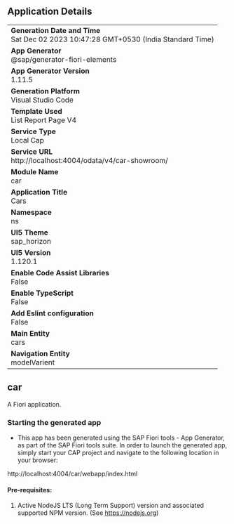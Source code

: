 ## Application Details
|               |
| ------------- |
|**Generation Date and Time**<br>Sat Dec 02 2023 10:47:28 GMT+0530 (India Standard Time)|
|**App Generator**<br>@sap/generator-fiori-elements|
|**App Generator Version**<br>1.11.5|
|**Generation Platform**<br>Visual Studio Code|
|**Template Used**<br>List Report Page V4|
|**Service Type**<br>Local Cap|
|**Service URL**<br>http://localhost:4004/odata/v4/car-showroom/
|**Module Name**<br>car|
|**Application Title**<br>Cars|
|**Namespace**<br>ns|
|**UI5 Theme**<br>sap_horizon|
|**UI5 Version**<br>1.120.1|
|**Enable Code Assist Libraries**<br>False|
|**Enable TypeScript**<br>False|
|**Add Eslint configuration**<br>False|
|**Main Entity**<br>cars|
|**Navigation Entity**<br>modelVarient|

## car

A Fiori application.

### Starting the generated app

-   This app has been generated using the SAP Fiori tools - App Generator, as part of the SAP Fiori tools suite.  In order to launch the generated app, simply start your CAP project and navigate to the following location in your browser:

http://localhost:4004/car/webapp/index.html

#### Pre-requisites:

1. Active NodeJS LTS (Long Term Support) version and associated supported NPM version.  (See https://nodejs.org)


